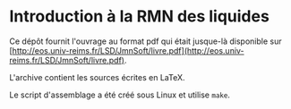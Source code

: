 # Introduction à la RMN des liquides
 
Ce dépôt fournit l'ouvrage au format pdf qui était jusque-là disponible sur [http://eos.univ-reims.fr/LSD/JmnSoft/livre.pdf](http://eos.univ-reims.fr/LSD/JmnSoft/livre.pdf).

L'archive contient les sources écrites en LaTeX. 

Le script d'assemblage a été créé sous Linux et utilise `make`.
